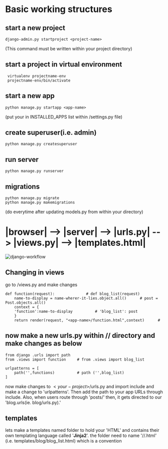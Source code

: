 # Basic working structures

## start a new project
```
django-admin.py startproject <project-name>
```
(This command must be written within your project directory)

## start a project in virtual environment
```
 virtualenv projectname-env
 projectname-env/bin/activate
```

## start a new app 
```
python manage.py startapp <app-name>
```
(put your <app-name> in INSTALLED_APPS list within <project-name>/settings.py file)

## create superuser(i.e. admin)
```
python manage.py createsuperuser
```

## run server
```
python manage.py runserver
```

## migrations 
```
python manage.py migrate
python manage.py makemigrations
```
(do everytime after updating models.py from within your <project-name> directory)







# |browser| --> |server| --> |urls.py| --> |views.py| --> |templates.html|

![django-workflow](C:\Users\Dell\Desktop\django-workflow1.png "workflow")

##  Changing in views 
go to <your-app>/views.py and make changes
```
def function(request):				# def blog_list(request)
	name-to-display = name-wherer-it-lies.object.all()		# post = Post.objects.all()
	context = {
	'function':name-to-display			# 'blog_list': post
	}
	return render(request, "<app-name>/function.html",context)		#
```


## now make a new urls.py within <your-project>/<your-app>/ directory and make changes as below
```
from django .urls import path 
from .views import function		# from .views import blog_list

urlpatterns = [
	path('',functions)			# path ('',blog_list)
]

```
now make changes to $<your-project>$/urls.py and import  include and make a change to 'urlpatterns'. Then add the path to your app URLs through include. Also, when users route through 'posts/' then, it gets directed to our 'blog.urls(ie. blog/urls.py).'

## templates 
lets make a templates named folder to hold your 'HTML' and contains their own templating language called '**Jinja2**'. the folder need to name '<your-project>/<your-app>/<functions-of-views>.html' (i.e. templates/blog/blog_list.html) which is a convention


